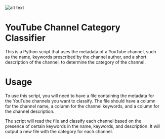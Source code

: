 ![alt text](https://leclaireur.fnac.com/wp-content/uploads/2022/12/shutterstock-2182468559.jpg)

# YouTube Channel Category Classifier

This is a Python script that uses the metadata of a YouTube channel, such as the name, keywords prescribed by the channel author, and a short description of the channel, to determine the category of the channel.

# Usage

To use this script, you will need to have a file containing the metadata for the YouTube channels you want to classify. The file should have a column for the channel name, a column for the channel keywords, and a column for the channel description.

The script will read the file and classify each channel based on the presence of certain keywords in the name, keywords, and description. It will output a new file with the category for each channel.

